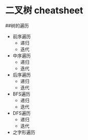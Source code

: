 二叉树 cheatsheet
=======

##树的遍历

* 前序遍历
	* 递归
	* 迭代
* 中序遍历
	* 递归
	* 迭代
* 后序遍历
	* 递归
	* 迭代
* BFS遍历
	* 递归
	* 迭代
* DFS遍历
	* 递归
	* 迭代
* 之字形遍历

